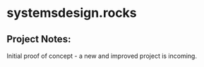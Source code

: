 # systemsdesign.rocks

## Project Notes:

Initial proof of concept -  a new and improved project is incoming.

